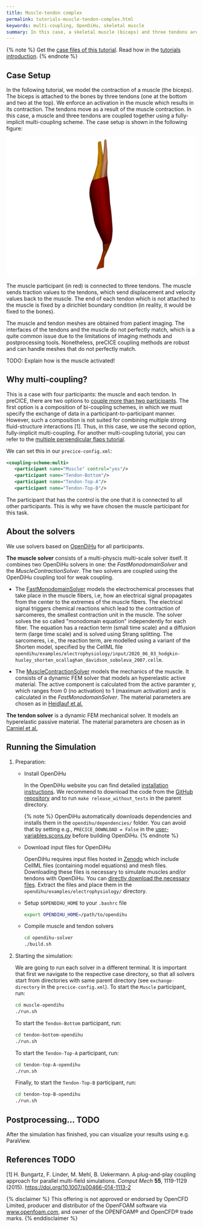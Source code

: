 ```yaml
---
title: Muscle-tendon complex
permalink: tutorials-muscle-tendon-complex.html
keywords: multi-coupling, OpenDiHu, skeletal muscle
summary: In this case, a skeletal muscle (biceps) and three tendons are coupled together using a fully-implicit multi-coupling scheme.
---
```


{% note %}
Get the [case files of this tutorial](https://github.com/precice/tutorials/tree/master/muscle-tendon-complex). Read how in the [tutorials introduction](https://www.precice.org/tutorials.html).
{% endnote %}

## Case Setup

In the following tutorial, we model the contraction of a muscle (the biceps). The biceps is attached to the bones by three tendons (one at the bottom and two at the top). We enforce an activation in the muscle which results in its contraction. The tendons move as a result of the muscle contraction. In this case, a muscle and three tendons are coupled together using a fully-implicit multi-coupling scheme. The case setup is shown in the following figure:

![Setup](images/tutorials-muscle-tendon-complex-setup.png)

The muscle participant (in red) is connected to three tendons. The muscle sends traction values to the tendons, which send displacement and velocity values back to the muscle. The end of each tendon which is not attached to the muscle is fixed by a dirichlet boundary condition (in reality, it would be fixed to the bones).

The muscle and tendon meshes are obtained from patient imaging. The interfaces of the tendons and the muscle do not perfectly match, which is a quite common issue due to the limitations of imaging methods and postprocessing tools. Nonetheless, preCICE coupling methods are robust and can handle meshes that do not perfectly match.

TODO: Explain how is the muscle activated!

## Why multi-coupling?

This is a case with four participants: the muscle and each tendon. In preCICE, there are two options to [couple more than two participants](https://www.precice.org/configuration-coupling-multi.html). The first option is a composition of bi-coupling schemes, in which we must specify the exchange of data in a participant-to-participant manner. However, such a composition is not suited for combining multiple strong fluid-structure interactions [1]. Thus, in this case, we use the second option, fully-implicit multi-coupling. For another multi-coupling tutorial, you can refer to the [multiple perpendicular flaps tutorial](http://precice.org/tutorials-multiple-perpendicular-flaps.html).

We can set this in our `precice-config.xml`:

```xml
<coupling-scheme:multi>
   <participant name="Muscle" control="yes"/>
   <participant name="Tendon-Bottom"/>
   <participant name="Tendon-Top-A"/>
   <participant name="Tendon-Top-B"/>
```

The participant that has the control is the one that it is connected to all other participants. This is why we have chosen the muscle participant for this task.

## About the solvers

We use solvers based on [OpenDiHu](https://github.com/opendihu/opendihu) for all participants.

**The muscle solver** consists of a multi-physcis multi-scale solver itself. It combines two OpenDiHu solvers in one: the *FastMonodomainSolver* and the *MuscleContractionSolver*. The two solvers are coupled using the OpenDiHu coupling tool for weak coupling.

- The [FastMonodomainSolver](https://opendihu.readthedocs.io/en/latest/settings/fast_monodomain_solver.html) models the electrochemical processes that take place in the muscle fibers, i.e, how an electrical signal propagates from the center to the extremes of the muscle fibers. The electrical signal triggers chemical reactions which lead to the contraction of sarcomeres, the smallest contraction unit in the muscle. The solver solves the so called "monodomain equation" independently for each fiber. The equation has a reaction term (small time scale) and a diffusion term (large time scale) and is solved using Strang splitting. The sarcomeres, i.e., the reaction term, are modelled using a variant of the Shorten model, specified by the CellML file `opendihu/examples/electrophysiology/input/2020_06_03_hodgkin-huxley_shorten_ocallaghan_davidson_soboleva_2007.cellm`.

- The [MuscleContractionSolver](https://opendihu.readthedocs.io/en/latest/settings/muscle_contraction_solver.html) models the mechanics of the muscle. It consists of a dynamic FEM solver that models an hyperelastic active material. The active component is calculated from the active paramter $\gamma$, which ranges from 0 (no activation) to 1 (maximum activation) and is calculated in the *FastMonodomainSolver*. The material parameters are chosen as in [Heidlauf et al.](https://link.springer.com/article/10.1007/s10237-016-0772-7)

**The tendon solver** is a dynamic FEM mechanical solver. It models an hyperelastic passive material. The material parameters are chosen as in [Carniel et al.](https://pubmed.ncbi.nlm.nih.gov/28238424/)

## Running the Simulation

1. Preparation:
   - Install OpenDiHu

      In the OpenDiHu website you can find detailed [installation instructions](https://opendihu.readthedocs.io/en/latest/user/installation.html).
      We recommend to download the code from the [GitHub repository](https://github.com/opendihu/opendihu) and to run `make release_without_tests` in the parent directory.

      {% note %}
      OpenDiHu automatically downloads dependencies and installs them in the `opendihu/dependencies/` folder. You can avoid that by setting e.g., `PRECICE_DOWNLOAD = False` in the [user-variables.scons.py](https://github.com/opendihu/opendihu/blob/develop/user-variables.scons.py) before building OpenDiHu.
      {% endnote %}

   - Download input files for OpenDiHu

      OpenDiHu requires input files hosted in [Zenodo](https://zenodo.org/records/4705982) which include CellML files (containing model equations) and mesh files. Downloading these files is necessary to simulate muscles and/or tendons with OpenDiHu. You can [directly download the necessary files](https://zenodo.org/record/4705982/files/input.tgz?download=1). Extract the files and place them in the `opendihu/examples/electrophysiology/` directory.

   - Setup `$OPENDIHU_HOME` to your `.bashrc` file

      ```bash
      export OPENDIHU_HOME=/path/to/opendihu
      ```

   - Compile muscle and tendon solvers

      ```bash
      cd opendihu-solver
      ./build.sh
      ```

2. Starting the simulation:

   We are going to run each solver in a different terminal. It is important that first we navigate to the respective case directory, so that all solvers start from directories with same parent directory (see `exchange-directory` in the `precice-config.xml`).
   To start the `Muscle` participant, run:

   ```bash
   cd muscle-opendihu
   ./run.sh
   ```

   To start the `Tendon-Bottom` participant, run:

   ```bash
   cd tendon-bottom-opendihu
   ./run.sh
   ```

   To start the `Tendon-Top-A` participant, run:

   ```bash
   cd tendon-top-A-opendihu
   ./run.sh
   ```

   Finally, to start the `Tendon-Top-B` participant, run:

   ```bash
   cd tendon-top-B-opendihu
   ./run.sh
   ```

## Postprocessing... TODO

After the simulation has finished, you can visualize your results using e.g. ParaView.

## References TODO

<!-- markdownlint-configure-file {"MD034": false } -->
[1] H. Bungartz, F. Linder, M. Mehl, B. Uekermann. A plug-and-play coupling approach for parallel multi-field simulations. *Comput Mech* **55**, 1119-1129 (2015). https://doi.org/10.1007/s00466-014-1113-2

{% disclaimer %}
This offering is not approved or endorsed by OpenCFD Limited, producer and distributor of the OpenFOAM software via www.openfoam.com, and owner of the OPENFOAM®  and OpenCFD®  trade marks.
{% enddisclaimer %}
